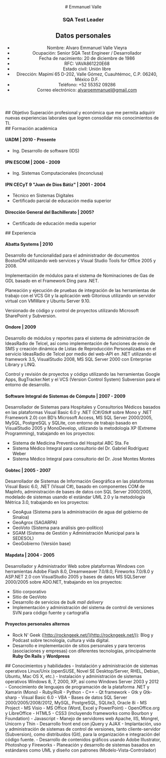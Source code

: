 <header>
# Emmanuel Valle

### SQA Test Leader

## Datos personales
- Nombre: Alvaro Emmanuel Valle Vieyra
- Ocupación: Senior SQA Test Engineer / Desarrollador
- Fecha de nacimiento: 20 de diciembre de 1986
- RFC: VAVA861220E68
- Estado civil: Unión libre
- Dirección: Mapimí 65 D-202, Valle Gómez, Cuauhtémoc, C.P. 06240, México D.F.
- Teléfono: +52 55352 09286
- Correo electrónico: alvaroemmanuel@gmail.com
</header>

<section id="profile">
## Objetivo
Superación profesional y económica que me permita adquirir nuevas experiencias laborales que logren consolidar mis conocimientos de TI.
</section>

<section id="education">
## Formación académica

#### UADM | 2010 - Presente
- Ing. Desarrollo de software (IDS)

#### IPN ESCOM | 2006 - 2009
- Ing. Sistemas Computacionales (inconclusa)

#### IPN CECyT 9 "Juan de Dios Bátiz" | 2001 - 2004
- Técnico en Sistemas Digitales
- Certificado parcial de educación media superior

#### Dirección General del Bachillerato | 2005?
- Certificado de educación media superior
</section>

<section id="experience">
## Experiencia

#### Abatta Systems | 2010
Desarrollo de funcionalidad para el administrador de documentos BostonDM utilizando web services y Visual Studio Tools for Office 2005 y 2008.

Implementación de módulos para el sistema de Nominaciones de Gas de GDL basado en el Framework Ding para .NET.

Planeación y ejecución de pruebas de integración de las herramientas de trabajo con el VCS Git y la aplicación web Gitorious utilizando un servidor virtual con VMWare y Ubuntu Server 9.10.

Versionado de código y control de proyectos utilizando Microsoft SharePoint y Subversion.

#### Ondore | 2009
Desarrollo de módulos y reportes para el sistema de administración de IdeasRadio de Telcel, así como implementación de funciones de envío de SMS y creación dinámica de Listas de Reproducción Personalizadas en el servicio IdeasRadio de Telcel por medio del web-API en .NET utilizando el framework 3.5, VisualStudio 2008, MS SQL Server 2000 con Enterprise Library y LINQ.

Control y revisión de proyectos y código utilizando las herramientas Google Apps, BugTracker.Net y el VCS (Version Control System) Subversion para el entorno de desarrollo.

#### Software Integral de Sistemas de Cómputo | 2007 - 2009
Desarrollador de Sistemas para Hospitales y Consultorios Médicos basados en las plataformas Visual Basic 6.0 y .NET (C#/Gtk# sobre Mono y .NET Framework 2.0) con BD’s Microsoft Access, MS SQL Server 2000/2005, MySQL, PostgreSQL y SQLite,  con entorno de trabajo basado en VisualStudio 2005 y MonoDevelop, utilizando la metodología XP (Extreme Programming), trabajando en los proyectos:

- Sistema de Medicina Preventiva del Hospital ABC Sta. Fe
- Sistema Médico Integral para consultorio del Dr. Gabriel Rodríguez Weber
- Sistema Médico Integral para consultorio del Dr. José Montes Montes

#### Gobtec | 2005 - 2007
Desarrollador de Sistemas de Información Geográfica en las plataformas Visual Basic 6.0, .NET (Visual C#), basado en componentes COM de MapInfo, administración de bases de datos con SQL Server 2000/2005, modelado de sistemas usando el estándar UML 2.0 y la metodología Métrica 3.0, trabajando en los proyectos:

- GeoAgua (Sistema para la administración de agua del gobierno de Sinaloa)
- GeoAgrox (SAGARPA)
- GeoVoto (Sistema para análisis geo-político)
- SGAM (Sistema de Gestión y Administración Municipal para la SEDESOL)
- GeoGobierno (Versión base)

#### Mapdata | 2004 - 2005
Desarrollador y Administrador Web sobre plataformas Windows con herramientas Adobe Flash 8.0, Dreamweaver 7.0/8.0, Fireworks 7.0/8.0 y ASP.NET 2.0 con VisualStudio 2005 y bases de datos MS SQLServer 2000/2005 sobre ADO.NET, trabajando en los proyectos:

- Sitio corporativo
- Sitio de GeoVoto
- Desarrollo de servicios de _bulk mail delivery_
- Implementación y administración del sistema de control de versiones SVN para código fuente y cartografía

#### Proyectos personales alternos
- Rock N' Geek ([http://rockngeek.net/](http://rockngeek.net/)): Blog y Podcast sobre tecnología, cultura y vida digital.
- Desarrollo e implementación de sitios personales y para terceros (asociaciones y empresas) con diferentes tecnologías, principalmente **Ruby On Rails** y **Wordpress**
</section>

<section id="skills">
## Conocimientos y habilidades
- Instalación y administración de sistemas operativos Linux/Unix (openSUSE, Novel SE Desktop/Server, RHEL, Debian, Ubuntu, Mac OS X, etc.)
- Instalación y administración de sistemas operativos Windows 8, 7, 2000, XP, así como Windows Server 2003 y 2012
- Conocimiento de lenguajes de programación de la plataforma .NET y Xamarin (Mono)
- Ruby/RoR
- Python
- C++
- Qt framework
- Gtk y Gtk-sharp
- Visual Basic 6.0
- VBA
- Bases de datos SQL Server 2000/2005/2008/2012, MySQL, PostgreSQL, SQLite3, Oracle 8i
- MS Project
- MS Visio
- MS Office (Word, Excel y PowerPoint)
- OpenOffice.org y LibreOffice
- HTML5
- CSS3 (incluyendo frameworks como Bourbon y Foundation)
- Javascript
- Manejo de servidores web Apache, IIS, Mongrel, Unicorn y Thin
- Desarrollo front end con jQuery y AJAX
- Implantación, uso y administración de sistemas de control de versiones, tanto cliente-servidor (Subversion), como distribuidos (Git), para la organización e integración del código fuente.
- Desarrollo de contenidos gráficos usando Adobe Illustrator, Photoshop y Fireworks
- Planeación y desarrollo de sistemas basados en estándares como UML y diseño con patrones (Modelo-Vista-Controlador)
</section>